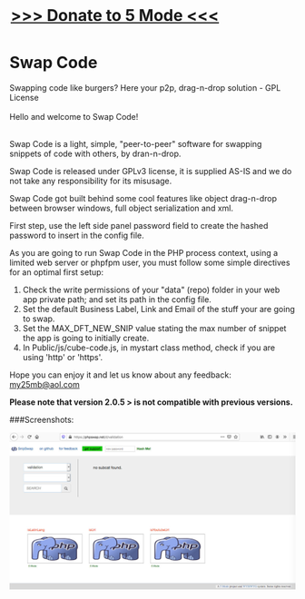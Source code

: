 <div style="width:500px; margin:auto; margin-top:0px; position:relative; top:-10px;">
<H1><a href="http://5md.at/l/dona1" targt="_blank">&gt;&gt;&gt;&nbsp;Donate to 5 Mode&nbsp;&lt;&lt;&lt;</a></H1>
</div>  
<h1>Swap Code</h1>
Swapping code like burgers? Here your p2p, drag-n-drop solution - GPL License<br>
<br>
Hello and welcome to Swap Code!<br><br>  

Swap Code is a light, simple, "peer-to-peer" software for swapping snippets of code with others, by dran-n-drop.<br>
	   
Swap Code is released under GPLv3 license, it is supplied AS-IS and we do not take any responsibility for its misusage.<br>

Swap Code got built behind some cool features like object drag-n-drop between browser windows, full object serialization and xml.

First step, use the left side panel password field to create the hashed password to insert in the config file.<br>
	   
As you are going to run Swap Code in the PHP process context, using a limited web server or phpfpm user, you must follow some simple directives for an optimal first setup:<br>

<ol>
  <li>Check the write permissions of your "data" (repo) folder in your web app private path; and set its path in the config file.</li>
  <li>Set the default Business Label, Link and Email of the stuff your are going to swap.</li>
  <li>Set the MAX_DFT_NEW_SNIP value stating the max number of snippet the app is going to initially create.</li>
  <li>In Public/js/cube-code.js, in mystart class method, check if you are using 'http' or 'https'.</li>	   
</ol>
     
Hope you can enjoy it and let us know about any feedback: <a href="mailto:my25mb@aol.com" style="color:#e6d236;">my25mb@aol.com</a>   

<b>Please note that version 2.0.5 > is not compatible with previous versions.</b>

###Screenshots:

![Swap Code in action](/Public/res/Screenshot1.jpg)<br>
